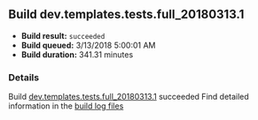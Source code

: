## Build dev.templates.tests.full_20180313.1
- **Build result:** `succeeded`
- **Build queued:** 3/13/2018 5:00:01 AM
- **Build duration:** 341.31 minutes
### Details
Build [dev.templates.tests.full_20180313.1](https://winappstudio.visualstudio.com/web/build.aspx?pcguid=a4ef43be-68ce-4195-a619-079b4d9834c2&builduri=vstfs%3a%2f%2f%2fBuild%2fBuild%2f25253) succeeded
Find detailed information in the [build log files](https://uwpctdiags.blob.core.windows.net/buildlogs/dev.templates.tests.full_20180313.1_logs.zip)
